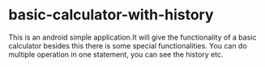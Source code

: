 # basic-calculator-with-history
This is an android simple application.It will give the functionality of a basic calculator besides this 
there is some special functionalities. You can do multiple operation in one statement, you can see the history etc.
